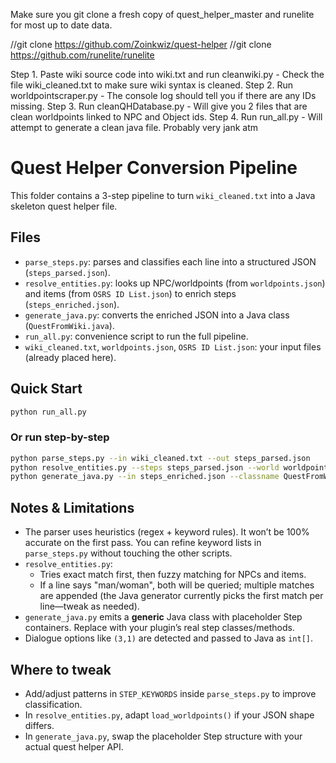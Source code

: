 Make sure you git clone a fresh copy of quest_helper_master and runelite for most up to date data.

//git clone https://github.com/Zoinkwiz/quest-helper
//git clone https://github.com/runelite/runelite

Step 1. Paste wiki source code into wiki.txt and run cleanwiki.py - Check the file wiki_cleaned.txt to make sure wiki syntax is cleaned.
Step 2. Run worldpointscraper.py - The console log should tell you if there are any IDs missing.
Step 3. Run cleanQHDatabase.py - Will give you 2 files that are clean worldpoints linked to NPC and Object ids.
Step 4. Run run_all.py - Will attempt to generate a clean java file. Probably very jank atm

# Quest Helper Conversion Pipeline

This folder contains a 3-step pipeline to turn `wiki_cleaned.txt` into a Java skeleton quest helper file.

## Files
- `parse_steps.py`: parses and classifies each line into a structured JSON (`steps_parsed.json`).
- `resolve_entities.py`: looks up NPC/worldpoints (from `worldpoints.json`) and items (from `OSRS ID List.json`) to enrich steps (`steps_enriched.json`).
- `generate_java.py`: converts the enriched JSON into a Java class (`QuestFromWiki.java`).
- `run_all.py`: convenience script to run the full pipeline.
- `wiki_cleaned.txt`, `worldpoints.json`, `OSRS ID List.json`: your input files (already placed here).

## Quick Start
```bash
python run_all.py
```

### Or run step-by-step
```bash
python parse_steps.py --in wiki_cleaned.txt --out steps_parsed.json
python resolve_entities.py --steps steps_parsed.json --world worldpoints.json --items "OSRS ID List.json" --out steps_enriched.json
python generate_java.py --in steps_enriched.json --classname QuestFromWiki --out QuestFromWiki.java
```

## Notes & Limitations
- The parser uses heuristics (regex + keyword rules). It won’t be 100% accurate on the first pass. You can refine keyword lists in `parse_steps.py` without touching the other scripts.
- `resolve_entities.py`:
  - Tries exact match first, then fuzzy matching for NPCs and items.
  - If a line says "man/woman", both will be queried; multiple matches are appended (the Java generator currently picks the first match per line—tweak as needed).
- `generate_java.py` emits a **generic** Java class with placeholder Step containers. Replace with your plugin’s real step classes/methods.
- Dialogue options like `(3,1)` are detected and passed to Java as `int[]`.

## Where to tweak
- Add/adjust patterns in `STEP_KEYWORDS` inside `parse_steps.py` to improve classification.
- In `resolve_entities.py`, adapt `load_worldpoints()` if your JSON shape differs.
- In `generate_java.py`, swap the placeholder Step structure with your actual quest helper API.